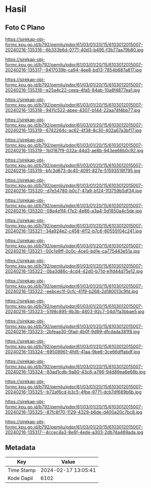 # Hasil

## Foto C Plano

https://sirekap-obj-formc.kpu.go.id/b792/pemilu/pdpr/61/03/01/20/15/6103012015007-20240216-135316--6b333b6d-0771-40d3-b495-f3b77aa79b80.jpg

https://sirekap-obj-formc.kpu.go.id/b792/pemilu/pdpr/61/03/01/20/15/6103012015007-20240216-135317--9417039b-ca94-4ee8-bd13-7854b687a817.jpg

https://sirekap-obj-formc.kpu.go.id/b792/pemilu/pdpr/61/03/01/20/15/6103012015007-20240216-135318--e25a4c22-ceea-4fa5-84ab-10a8f4877ea1.jpg

https://sirekap-obj-formc.kpu.go.id/b792/pemilu/pdpr/61/03/01/20/15/6103012015007-20240216-135318--9411c522-abee-4307-b144-22aa74f4bb77.jpg

https://sirekap-obj-formc.kpu.go.id/b792/pemilu/pdpr/61/03/01/20/15/6103012015007-20240216-135319--6742264c-ac62-4f38-8c30-402a67a3bf17.jpg

https://sirekap-obj-formc.kpu.go.id/b792/pemilu/pdpr/61/03/01/20/15/6103012015007-20240216-135319--1b0187f9-032a-44d3-ae8b-943ee66b0c92.jpg

https://sirekap-obj-formc.kpu.go.id/b792/pemilu/pdpr/61/03/01/20/15/6103012015007-20240216-135319--bfc3d673-dc40-4091-827e-51593519f795.jpg

https://sirekap-obj-formc.kpu.go.id/b792/pemilu/pdpr/61/03/01/20/15/6103012015007-20240216-135320--d7e54780-b0c7-47a9-b124-1f3759b5df34.jpg

https://sirekap-obj-formc.kpu.go.id/b792/pemilu/pdpr/61/03/01/20/15/6103012015007-20240216-135320--08e4e1f4-f7e2-4e86-a3a4-5d1850a4c5de.jpg

https://sirekap-obj-formc.kpu.go.id/b792/pemilu/pdpr/61/03/01/20/15/6103012015007-20240216-135321--34a924e2-c458-4f12-b7c6-60555f04c241.jpg

https://sirekap-obj-formc.kpu.go.id/b792/pemilu/pdpr/61/03/01/20/15/6103012015007-20240216-135321--00c1e9ff-0c0c-4ce0-bd1e-ca775443e51a.jpg

https://sirekap-obj-formc.kpu.go.id/b792/pemilu/pdpr/61/03/01/20/15/6103012015007-20240216-135322--0ba3d86c-4cd4-42d0-b71d-e1fd44d75e12.jpg

https://sirekap-obj-formc.kpu.go.id/b792/pemilu/pdpr/61/03/01/20/15/6103012015007-20240216-135322--eebcec1f-0cfc-41f9-b268-2d180013c9fd.jpg

https://sirekap-obj-formc.kpu.go.id/b792/pemilu/pdpr/61/03/01/20/15/6103012015007-20240216-135323--5198c895-8b3b-4803-92c7-04d7fa3bbae5.jpg

https://sirekap-obj-formc.kpu.go.id/b792/pemilu/pdpr/61/03/01/20/15/6103012015007-20240216-135323--2bfeaa30-0fad-4b0f-9d99-dfcdada381f8.jpg

https://sirekap-obj-formc.kpu.go.id/b792/pemilu/pdpr/61/03/01/20/15/6103012015007-20240216-135324--69508961-4fd5-41aa-9be6-3ce66dffabdf.jpg

https://sirekap-obj-formc.kpu.go.id/b792/pemilu/pdpr/61/03/01/20/15/6103012015007-20240216-135324--83ad1cdb-9a80-43c8-a766-94d89ea6e66b.jpg

https://sirekap-obj-formc.kpu.go.id/b792/pemilu/pdpr/61/03/01/20/15/6103012015007-20240216-135325--b72af6cd-b3c5-4fbe-9771-dcb7df689b6b.jpg

https://sirekap-obj-formc.kpu.go.id/b792/pemilu/pdpr/61/03/01/20/15/6103012015007-20240216-135325--87fc8f70-1129-4329-b6de-d400a20c7bc8.jpg

https://sirekap-obj-formc.kpu.go.id/b792/pemilu/pdpr/61/03/01/20/15/6103012015007-20240216-135317--4ccec4a3-8e6f-4ede-a303-2db74a469ada.jpg


## Metadata

| Key        | Value               |
| ---------- | ------------------- |
| Time Stamp | 2024-02-17 13:05:41 |
| Kode Dapil | 6102                |



